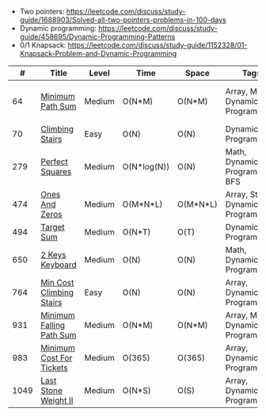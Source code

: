 - Two pointers: https://leetcode.com/discuss/study-guide/1688903/Solved-all-two-pointers-problems-in-100-days
- Dynamic programming: https://leetcode.com/discuss/study-guide/458695/Dynamic-Programming-Patterns
- 0/1 Knapsack: https://leetcode.com/discuss/study-guide/1152328/01-Knapsack-Problem-and-Dynamic-Programming

| #    | Title                                                             | Level  | Time         | Space      | Tags                               | Note           |
| ---- | ----------------------------------------------------------------- | ------ | ------------ | ---------- | ---------------------------------- | -------------- |
| 64   | [Minimum Path Sum](./src/64.minimum-path-sum.py)                  | Medium | O(N\*M)      | O(N\*M)    | Array, Matrix, Dynamic Programming | DP (Max - Min) |
| 70   | [Climbing Stairs](./src/70.climbing-stairs.py)                    | Easy   | O(N)         | O(N)       | Dynamic Programming                |                |
| 279  | [Perfect Squares](./src/279.perfect-squares.py)                   | Medium | O(N\*log(N)) | O(N)       | Math, Dynamic Programming, BFS     |                |
| 474  | [Ones And Zeros](./src/474.ones-and-zeros.py)                     | Medium | O(M\*N\*L)   | O(M\*N\*L) | Array, String, Dynamic Programming |                |
| 494  | [Target Sum](./src/494.target-sum.py)                             | Medium | O(N\*T)      | O(T)       | Dynamic Programming                |                |
| 650  | [2 Keys Keyboard](./src/650.2-keys-keyboard.py)                   | Medium | O(N)         | O(N)       | Math, Dynamic Programming          |                |
| 764  | [Min Cost Climbing Stairs](./src/764.min-cost-climbing-stairs.py) | Easy   | O(N)         | O(N)       | Array, Dynamic Programming         |                |
| 931  | [Minimum Falling Path Sum](./src/931.min-falling-path-sum.py)     | Medium | O(N\*M)      | O(N\*M)    | Array, Matrix, Dynamic Programming |                |
| 983  | [Minimum Cost For Tickets](./src/983.min-cost-ticket.py)          | Medium | O(365)       | O(365)     | Array, Dynamic Programming         |                |
| 1049 | [Last Stone Weight II](./src/1049.last-stone-weight-ii.py)        | Medium | O(N\*S)      | O(S)       | Array, Dynamic Programming         |                |
